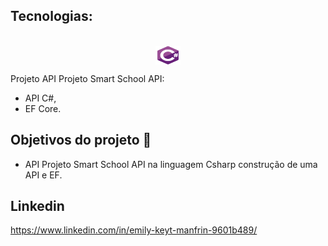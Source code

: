 ## Tecnologias: 

<div style="display: inline_block theme=radical" align="center"><br>
    <img align="center" alt="M-Csharp" height="30" width="40" src="https://raw.githubusercontent.com/devicons/devicon/master/icons/csharp/csharp-original.svg">
</div>

Projeto API Projeto Smart School API:

- API C#,
- EF Core.

## Objetivos do projeto 💼

- API Projeto Smart School API na linguagem Csharp construção de uma API e EF.

## Linkedin

https://www.linkedin.com/in/emily-keyt-manfrin-9601b489/
